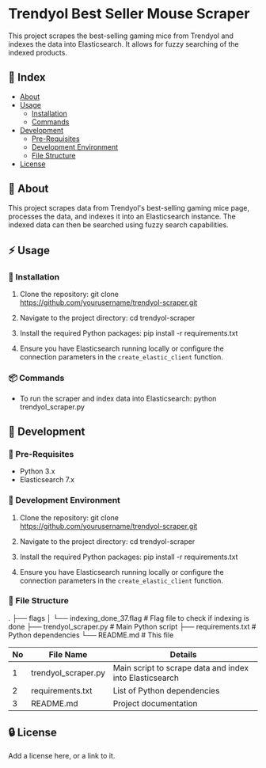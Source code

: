 # Trendyol Best Seller Mouse Scraper

This project scrapes the best-selling gaming mice from Trendyol and indexes the data into Elasticsearch. It allows for fuzzy searching of the indexed products.

## :ledger: Index

- [About](#beginner-about)
- [Usage](#zap-usage)
  - [Installation](#electric_plug-installation)
  - [Commands](#package-commands)
- [Development](#wrench-development)
  - [Pre-Requisites](#notebook-pre-requisites)
  - [Development Environment](#nut_and_bolt-development-environment)
  - [File Structure](#file_folder-file-structure)
- [License](#lock-license)

## :beginner: About

This project scrapes data from Trendyol's best-selling gaming mice page, processes the data, and indexes it into an Elasticsearch instance. The indexed data can then be searched using fuzzy search capabilities.

## :zap: Usage

### :electric_plug: Installation

1. Clone the repository:
git clone https://github.com/yourusername/trendyol-scraper.git

2. Navigate to the project directory:
cd trendyol-scraper

3. Install the required Python packages:
pip install -r requirements.txt

4. Ensure you have Elasticsearch running locally or configure the connection parameters in the `create_elastic_client` function.

### :package: Commands

- To run the scraper and index data into Elasticsearch:
python trendyol_scraper.py

## :wrench: Development

### :notebook: Pre-Requisites

- Python 3.x
- Elasticsearch 7.x

### :nut_and_bolt: Development Environment

1. Clone the repository:
git clone https://github.com/yourusername/trendyol-scraper.git

2. Navigate to the project directory:
cd trendyol-scraper

3. Install the required Python packages:
pip install -r requirements.txt

4. Ensure you have Elasticsearch running locally or configure the connection parameters in the `create_elastic_client` function.

### :file_folder: File Structure
.
├── flags
│ └── indexing_done_37.flag # Flag file to check if indexing is done
├── trendyol_scraper.py # Main Python script
├── requirements.txt # Python dependencies
└── README.md # This file

| No | File Name | Details |
|----|------------|-------|
| 1  | trendyol_scraper.py | Main script to scrape data and index into Elasticsearch |
| 2  | requirements.txt | List of Python dependencies |
| 3  | README.md | Project documentation |

## :lock: License

Add a license here, or a link to it.
